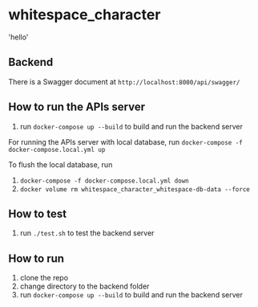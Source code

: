 # whitespace_character

'hello'

## Backend

There is a Swagger document at `http://localhost:8000/api/swagger/`

## How to run the APIs server

1. run `docker-compose up --build` to build and run the backend server

For running the APIs server with local database, run `docker-compose -f docker-compose.local.yml up`

To flush the local database, run

1. `docker-compose -f docker-compose.local.yml down`
2. `docker volume rm whitespace_character_whitespace-db-data --force`

## How to test

1. run `./test.sh` to test the backend server

## How to run

1. clone the repo
2. change directory to the backend folder
3. run `docker-compose up --build` to build and run the backend server
